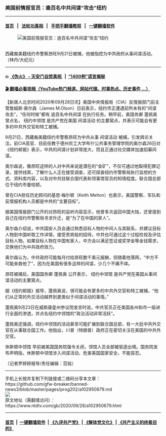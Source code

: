 ### 美国前情报官员：逾百名中共间谍“攻击”纽约
------------------------

#### [首页](https://github.com/gfw-breaker/banned-news3/blob/master/README.md) &nbsp;&nbsp;|&nbsp;&nbsp; [法轮功真相](https://github.com/begood0513/basic/blob/master/README.md)  &nbsp;&nbsp;|&nbsp;&nbsp; [手把手翻墙教程](https://github.com/gfw-breaker/guides/wiki)  &nbsp;&nbsp;|&nbsp;&nbsp; [一键翻墙软件](https://github.com/gfw-breaker/nogfw/blob/master/README.md)  



<div><div class="featured_image">
 <figure>
  <img alt="美国前情报官员：逾百名中共间谍“攻击”纽约" src="https://i.ntdtv.com/assets/uploads/2020/09/03dba5b192f87754f5bf486aef6ff005-600x400-1-800x450.jpg"/>
 </figure><br/>
 <span class="caption">
  西藏裔美籍纽约市警察昂旺9月21日被捕，他被指控为中共政府从事间谍活动。（林丹/大纪元）
 </span>
</div>
</div><hr/>

#### 💥 [《伪火》 - 天安门自焚真相 ](http://158.247.195.190:10000/videos/blog/weihuo.html)&nbsp; |&nbsp; [“1400例”谎言揭秘  ](http://158.247.195.190:10000/videos/blog/jiexi1400.html)

#### [ 🎬  翻墙必看视频（YouTube热门频道、网站代理、时事热点、历史事件 ...）](https://github.com/gfw-breaker/links/blob/master/banned.md)

<div><div class="post_content" itemprop="articleBody">
 <p>
  【新唐人北京时间2020年09月28日讯】美国中央情报局（CIA）反情报部门前主管詹姆斯·奥尔森（James M.Olson）日前表示，纽约市正遭遇前所未有的“间谍攻击”，“任何时候”都有
  <ok href="https://www.ntdtv.com/gb/逾百名中共间谍.htm">
   逾百名中共间谍
  </ok>
  在执行任务。稍早前，美国务卿
  <ok href="https://www.ntdtv.com/gb/蓬佩奥.htm">
   蓬佩奥
  </ok>
  曾点名，
  <ok href="https://www.ntdtv.com/gb/纽约中领馆.htm">
   纽约中领馆
  </ok>
  是共产党在美国
  <ok href="https://www.ntdtv.com/gb/间谍活动.htm">
   间谍活动
  </ok>
  的主要窝点，并表示可能会有更多的中共外交官和特工被捕。
 </p>
 <p>
  9月21日，西藏裔美籍纽约市警察昂旺为中共从事
  <ok href="https://www.ntdtv.com/gb/间谍活动.htm">
   间谍活动
  </ok>
  被捕，引发舆论关注。前CIA高官、目前任教于德州农工大学布什公共事务管理学院的奥尔森26日对《纽约邮报》表示，中共的间谍计划非常庞大，而且正通过社交媒体加速招募间谍。
 </p>
 <p>
  奥尔森说，像昂旺这样的人对中共来说是潜在的“金矿”，不仅可通过他取得犯罪记录，提供线索，了解什么人正在接受调查，还可探查纽约市警察局执行监控的方式、资料库内容，以及对中共驻联合国代表和领事馆官员的知情程度。联合国总部位于纽约市曼哈顿。
 </p>
 <p>
  曾在CIA担任历史顾问的基思·梅尔顿（Keith Melton）也表示，美国警察、军队和反情报机构人员都是中共的“主要目标”。
 </p>
 <p>
  据美国情报部门公开的对昂旺的监听内容显示，他曾多次返回中国大陆，还曾提到自己在纽约市警察局寻求升迁，是“为了在中国的家人”。
 </p>
 <p>
  奥尔森介绍说，中共国安人员会通过熟悉目标人物的中间人与其联系，并建议目标人物到中国听取工作详情，接受贵宾般的招待，中共也可通过这个过程检视及评估目标人物。如果目标人物在中国有家人，中方会以满足签证或奖学金等金钱需求，交换他们为中共政府效力。
 </p>
 <p>
  奥尔森认为，中共政府可能每月付给昂旺数千美元报酬，但随着他落网，“中方不可能来救他了”，因为在美国有很多这样的间谍，少几个不痛不痒。
 </p>
 <p>
  昂旺被捕后，美国国务卿
  <ok href="https://www.ntdtv.com/gb/蓬佩奥.htm">
   蓬佩奥
  </ok>
  公开表示，
  <ok href="https://www.ntdtv.com/gb/纽约中领馆.htm">
   纽约中领馆
  </ok>
  是共产党在美国从事间谍活动的主要窝点。
 </p>
 <p>
  据《纽约邮报》报导，蓬佩奥说，很可能会有更多的中共外交官和特工被捕，“他们从正常的外交活动越界到更类似于间谍活动的事情。”
 </p>
 <p>
  蓬佩奥9月23日在威斯康星州参议院发言时说，中共官员正在美国各州和市一级进行全面的渗透，并点名纽约中领馆的“政治活动非常活跃”。
 </p>
 <p>
  蓬佩奥还强调，纽约中领馆的活动甚至可能扩展到联合国总部，有一大批中共外交官在从事联合国工作。他指出，川普（特朗普）政府正在密切关注在美国的中共外交官。
 </p>
 <p>
  <ok href="https://www.ntdtv.com/gb/休斯顿中领馆.htm">
   休斯顿中领馆
  </ok>
  早前被美国国务院强令关闭，领馆人员全部被驱逐出境。国务院发布声明指，休斯顿中领馆涉入间谍活动，危害美国国家安全，不能容忍。
 </p>
 <p>
  （记者罗婷婷报导/责任编辑：范铭）
 </p>
 <div class="single_ad">
 </div>
</div>
</div>
<hr/>
手机上长按并复制下列链接或二维码分享本文章：<br/>
https://github.com/gfw-breaker/banned-news3/blob/master/pages/prog202/a102950679.md <br/>
<a href='https://github.com/gfw-breaker/banned-news3/blob/master/pages/prog202/a102950679.md'><img src='https://github.com/gfw-breaker/banned-news3/blob/master/pages/prog202/a102950679.md.png'/></a> <br/>
原文地址（需翻墙访问）：https://www.ntdtv.com/gb/2020/09/28/a102950679.html


------------------------
#### [首页](https://github.com/gfw-breaker/banned-news3/blob/master/README.md) &nbsp;|&nbsp; [一键翻墙软件](https://github.com/gfw-breaker/nogfw/blob/master/README.md) &nbsp;| [《九评共产党》](https://github.com/gfw-breaker/9ping.md/blob/master/README.md#九评之一评共产党是什么) | [《解体党文化》](https://github.com/gfw-breaker/jtdwh.md/blob/master/README.md) | [《共产主义的终极目的》](https://github.com/gfw-breaker/gczydzjmd.md/blob/master/README.md)


<img src='http://gfw-breaker.win/banned-news3/pages/prog202/a102950679.md' width='0px' height='0px'/>